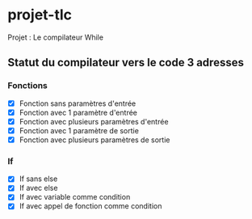 # projet-tlc
Projet : Le compilateur While 

## Statut du compilateur vers le code 3 adresses
### Fonctions

- [x] Fonction sans paramètres d'entrée
- [x] Fonction avec 1 paramètre d'entrée
- [x] Fonction avec plusieurs paramètres d'entrée
- [x] Fonction avec 1 paramètre de sortie
- [x] Fonction avec plusieurs paramètres de sortie

### If

- [x] If sans else
- [x] If avec else
- [x] If avec variable comme condition
- [x] If avec appel de fonction comme condition
